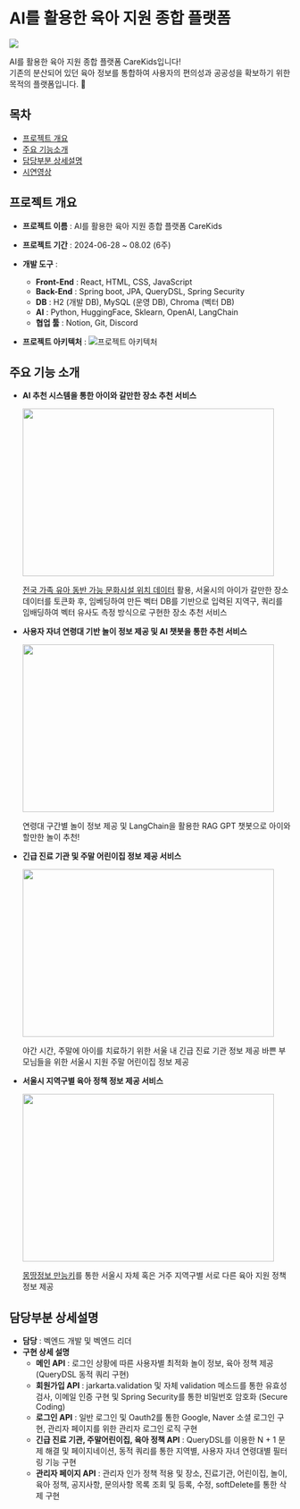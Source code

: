 # AI를 활용한 육아 지원 종합 플랫폼

![](https://github.com/user-attachments/assets/3947764a-d9c8-4187-a4e3-5c03e52165fd)

AI를 활용한 육아 지원 종합 플랫폼 CareKids입니다!  
기존의 분산되어 있던 육아 정보를 통합하여 사용자의 편의성과 공공성을 확보하기 위한 목적의 플랫폼입니다. 🙂

## 목차
- [프로젝트 개요](##프로젝트_개요)
- [주요 기능소개](##주요_기능소개)
- [담당부분 상세설명](##담당부분_상세설명)
- [시연영상](##시연영상)

## 프로젝트 개요
- **프로젝트 이름** : AI를 활용한 육아 지원 종합 플랫폼 CareKids
- **프로젝트 기간** : 2024-06-28 ~ 08.02 (6주)
- **개발 도구** :
  - **Front-End** : React, HTML, CSS, JavaScript
  - **Back-End** : Spring boot, JPA, QueryDSL, Spring Security
  - **DB** : H2 (개발 DB), MySQL (운영 DB), Chroma (벡터 DB)
  - **AI** : Python, HuggingFace, Sklearn, OpenAI, LangChain
  - **협업 툴** : Notion, Git, Discord

 - **프로젝트 아키텍처** :
     ![프로젝트 아키텍처](https://github.com/user-attachments/assets/ae9fc9ae-c2b3-4f22-83a7-102fbd0c96a9)
   
## 주요 기능 소개
  - **AI 추천 시스템을 통한 아이와 갈만한 장소 추천 서비스**

    <img src="https://github.com/user-attachments/assets/449bf4eb-e429-4310-8fb6-da3645cb9887" width="450" height="300" style="text-align:center" />  

    [전국 가족 유아 동반 가능 문화시설 위치 데이터](https://www.data.go.kr/data/41850466/linkedData.do) 활용,
    서울시의 아이가 갈만한 장소 데이터를 토큰화 후, 임베딩하여 만든 벡터 DB를 기반으로 입력된 지역구, 쿼리를 임배딩하여 벡터 유사도 측정 방식으로 구현한
    장소 추천 서비스
    
  - **사용자 자녀 연령대 기반 놀이 정보 제공 및 AI 챗봇을 통한 추천 서비스**

    <img src="https://github.com/user-attachments/assets/8f06bc4d-4f6b-40f7-9609-7b6a45d94e7c" width="450" height="300" style="text-align:center" />

    연령대 구간별 놀이 정보 제공 및 LangChain을 활용한 RAG GPT 챗봇으로 아이와 할만한 놀이 추천!

  - **긴급 진료 기관 및 주말 어린이집 정보 제공 서비스**

    <img src="https://github.com/user-attachments/assets/5d04cf26-0bf4-4af2-94ad-ecf4e6ee5247" width="450" height="300" style="text-align:center" />

    야간 시간, 주말에 아이를 치료하기 위한 서울 내 긴급 진료 기관 정보 제공
    바쁜 부모님들을 위한 서울시 지원 주말 어린이집 정보 제공

  - **서울시 지역구별 육아 정책 정보 제공 서비스**

    <img src="https://github.com/user-attachments/assets/324e6051-890d-4b8d-a4bc-d36cfa608628" width="450" height="300" style="text-align:center" />

    [몽땅정보 만능키](https://umppa.seoul.go.kr/hmpg/chpo/chre/bzmg/bzmgList.do)를 통한 서울시 자체 혹은 거주 지역구별 서로 다른 육아 지원 정책 정보 제공

## 담당부분 상세설명

  - **담당** : 벡엔드 개발 및 벡엔드 리더
  - **구현 상세 설명**
    - **메인 API** : 로그인 상황에 따른 사용자별 최적화 놀이 정보, 육아 정책 제공 (QueryDSL 동적 쿼리 구현)
    - **회원가입 API** : jarkarta.validation 및 자체 validation 메소드를 통한 유효성 검사, 이메일 인증 구현 및 Spring Security를 통한 비밀번호 암호화 (Secure Coding)
    - **로그인 API** : 일반 로그인 및 Oauth2를 통한 Google, Naver 소셜 로그인 구현, 관리자 페이지를 위한 관리자 로그인 로직 구현
    - **긴급 진료 기관, 주말어린이집, 육아 정책 API** : QueryDSL를 이용한 N + 1 문제 해결 및 페이지네이션, 동적 쿼리를 통한 지역별, 사용자 자녀 연령대별 필터링 기능 구현
    - **관리자 페이지 API** : 관리자 인가 정책 적용 및 장소, 진료기관, 어린이집, 놀이, 육아 정책, 공지사항, 문의사항 목록 조회 및 등록, 수정, softDelete를 통한 삭제 구현

